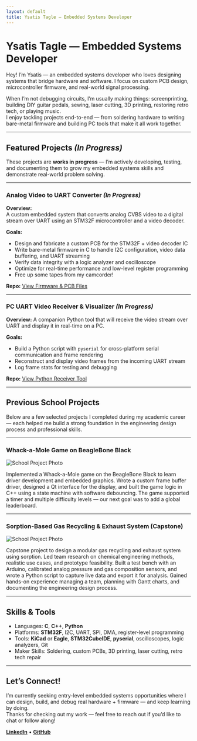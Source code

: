 ```yaml
---
layout: default
title: Ysatis Tagle — Embedded Systems Developer
---
```


# Ysatis Tagle — Embedded Systems Developer

Hey! I’m Ysatis — an embedded systems developer who loves designing systems that bridge hardware and software.
I focus on custom PCB design, microcontroller firmware, and real-world signal processing.

When I’m not debugging circuits, I’m usually making things: screenprinting, building DIY guitar pedals, sewing, laser cutting, 3D printing, restoring retro tech, or playing music.  
I enjoy tackling projects end-to-end — from soldering hardware to writing bare-metal firmware and building PC tools that make it all work together.

---

## Featured Projects *(In Progress)*

These projects are **works in progress** — I’m actively developing, testing, and documenting them to grow my embedded systems skills and demonstrate real-world problem solving.

---

### Analog Video to UART Converter *(In Progress)*

**Overview:**  
A custom embedded system that converts analog CVBS video to a digital stream over UART using an STM32F microcontroller and a video decoder.

**Goals:**  
- Design and fabricate a custom PCB for the STM32F + video decoder IC  
- Write bare-metal firmware in C to handle I2C configuration, video data buffering, and UART streaming  
- Verify data integrity with a logic analyzer and oscilloscope  
- Optimize for real-time performance and low-level register programming
- Free up some tapes from my camcorder!

**Repo:** [View Firmware & PCB Files](https://github.com/ytag3/analog-to-uart)

---

### PC UART Video Receiver & Visualizer *(In Progress)*

**Overview:**
A companion Python tool that will receive the video stream over UART and display it in real-time on a PC.

**Goals:**
- Build a Python script with `pyserial` for cross-platform serial communication and frame rendering
- Reconstruct and display video frames from the incoming UART stream
- Log frame stats for testing and debugging

**Repo:** [View Python Receiver Tool](https://github.com/ytag3/pc-uart-visualizer)

---

## Previous School Projects

Below are a few selected projects I completed during my academic career — each helped me build a strong foundation in the engineering design process and professional skills.

---

### Whack-a-Mole Game on BeagleBone Black

![School Project Photo](/assets/images/school-project-1.jpg)

Implemented a Whack-a-Mole game on the BeagleBone Black to learn driver development and embedded graphics. Wrote a custom frame buffer driver, designed a Qt interface for the display, and built the game logic in C++ using a state machine with software debouncing. The game supported a timer and multiple difficulty levels — our next goal was to add a global leaderboard.

---

### Sorption-Based Gas Recycling & Exhaust System (Capstone)

![School Project Photo](/assets/images/school-project-2.jpg)

Capstone project to design a modular gas recycling and exhaust system using sorption. Led team research on chemical engineering methods, realistic use cases, and prototype feasibility. Built a test bench with an Arduino, calibrated analog pressure and gas composition sensors, and wrote a Python script to capture live data and export it for analysis. Gained hands-on experience managing a team, planning with Gantt charts, and documenting the engineering design process.

---

## Skills & Tools

- Languages: **C**, **C++**, **Python**
- Platforms: **STM32F**, I2C, UART, SPI, DMA, register-level programming
- Tools: **KiCad** or **Eagle**, **STM32CubeIDE**, **pyserial**, oscilloscopes, logic analyzers, Git
- Maker Skills: Soldering, custom PCBs, 3D printing, laser cutting, retro tech repair

---

## Let’s Connect!

I’m currently seeking entry-level embedded systems opportunities where I can design, build, and debug real hardware + firmware — and keep learning by doing.  
Thanks for checking out my work — feel free to reach out if you’d like to chat or follow along!

**[LinkedIn](#)** • **[GitHub](https://github.com/ytag3)** 
